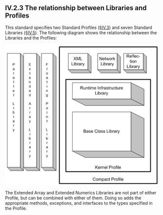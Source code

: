 ## IV.2.3 The relationship between Libraries and Profiles

This standard specifies two Standard Profiles (§[IV.3](iv.3-the-standard-profiles.md)) and seven Standard Libraries (§[IV.5](iv.5-the-standard-libraries.md)). The following diagram shows the relationship between the Libraries and the Profiles:

 ![](iv.2.3-the-relationship-between-libraries-and-profiles-figure-1.png)

The Extended Array and Extended Numerics Libraries are not part of either Profile, but can be combined with either of them. Doing so adds the appropriate methods, exceptions, and interfaces to the types specified in the Profile.
